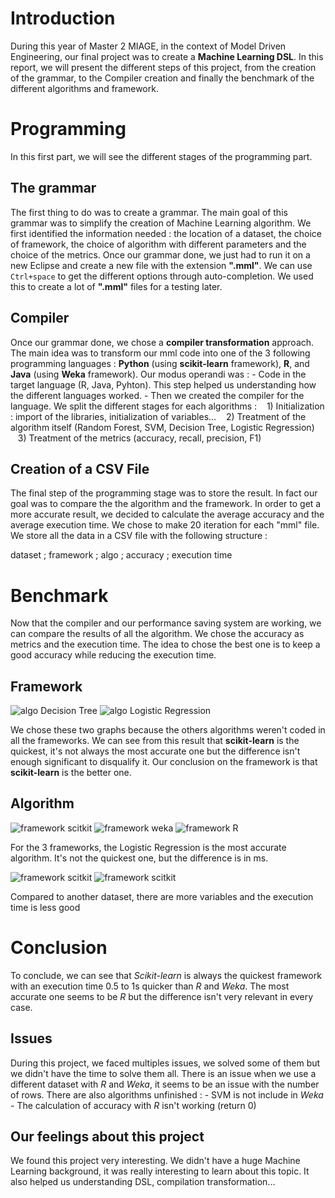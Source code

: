 # Introduction
During this year of Master 2 MIAGE, in the context of Model Driven Engineering, our final project was to create a **Machine Learning DSL**. In this report, we will present the different steps of this project, from the creation of the grammar, to the Compiler creation and finally the benchmark of the different algorithms and framework.

# Programming 
In this first part, we will see the different stages of the programming part. 
## The grammar 
The first thing to do was to create a grammar. The main goal of this grammar was to simplify the creation of Machine Learning algorithm. We first identified the information needed : the location of a dataset, the choice of framework, the choice of algorithm with different parameters and the choice of the metrics. Once our grammar done, we just had to run it on a new Eclipse and create a new file with the extension **".mml"**. We can use `Ctrl+space` to get the different options through auto-completion. 
We used this to create a lot of **".mml"** files for a testing later. 

## Compiler
Once our grammar done, we chose a **compiler transformation** approach. The main idea was to transform our mml code into one of the 3 following programming languages : **Python** (using **scikit-learn** framework), **R**, and **Java** (using **Weka** framework). 
Our modus operandi was : 
	- Code in the target language (R, Java, Pyhton). This step helped us understanding how the different languages worked. 
	- Then we created the compiler for the language. We split the different stages for each algorithms : 
&nbsp;&nbsp;&nbsp;1) Initialization : import of the libraries, initialization of variables...
&nbsp;&nbsp;&nbsp;2) Treatment of the algorithm itself (Random Forest, SVM, Decision Tree, Logistic Regression)
&nbsp;&nbsp;&nbsp;3) Treatment of the metrics (accuracy, recall, precision, F1)



## Creation of a CSV File 
The final step of the programming stage was to store the result. In fact our goal was to compare the the algorithm and the framework. In order to get a more accurate result, we decided to calculate the average accuracy and the average execution time. We chose to make 20 iteration for each "mml" file. 
We store all the data in a CSV file with the following structure :
 
dataset ; framework ; algo ; accuracy ; execution time
 

# Benchmark
Now that the compiler and our performance saving system are working, we can compare the results of all the algorithm. We chose the accuracy as metrics and the execution time. The idea to chose the best one is to keep a good accuracy while reducing the execution time. 
## Framework
![algo Decision Tree](https://github.com/DjangoBK/MML-classification/blob/master/capture_Histogramme/algo_DT.PNG)
![algo Logistic Regression](https://github.com/DjangoBK/MML-classification/blob/master/capture_Histogramme/algo_LR.PNG)

We chose these two graphs because the others algorithms weren't coded in all the frameworks. We can see from this result that **scikit-learn** is the quickest, it's not always the most accurate one but the difference isn't enough significant to disqualify it. 
Our conclusion on the framework is that **scikit-learn** is the better one.
## Algorithm
![framework scitkit](https://github.com/DjangoBK/MML-classification/blob/master/capture_Histogramme/framework_Scikit-learn.PNG)
![framework weka](https://github.com/DjangoBK/MML-classification/blob/master/capture_Histogramme/framework_Weka.PNG)
![framework R](https://github.com/DjangoBK/MML-classification/blob/master/capture_Histogramme/framework_R.PNG)

For the 3 frameworks, the Logistic Regression is the most accurate algorithm. It's not the quickest one, but the difference is in ms.

![framework scitkit](https://github.com/DjangoBK/MML-classification/blob/master/capture_Histogramme/framework_Iris.PNG)
![framework scitkit](https://github.com/DjangoBK/MML-classification/blob/master/capture_Histogramme/framework_wine.PNG)

Compared to another dataset, there are more variables and the execution time is less good

# Conclusion
To conclude, we can see that *Scikit-learn* is always the quickest framework with an execution time 0.5 to 1s quicker than *R* and *Weka*. The most accurate one seems to be *R* but the difference isn't very relevant in every case. 
## Issues 
During this project, we faced multiples issues, we solved some of them but we didn't have the time to solve them all. 
There is an issue when we use a different dataset with *R* and *Weka*, it seems to be an issue with the number of rows. 
There are also algorithms unfinished : 
	- SVM is not include in *Weka* 
	- The calculation of accuracy with *R* isn't working (return 0)

## Our feelings about this project
We found this project very interesting. We didn't have a huge Machine Learning background, it was really interesting to learn about this topic. It also helped us understanding DSL, compilation transformation...